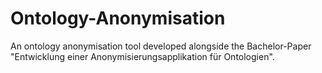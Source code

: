 # Ontology-Anonymisation

An ontology anonymisation tool developed alongside the Bachelor-Paper "Entwicklung einer Anonymisierungsapplikation für Ontologien".
